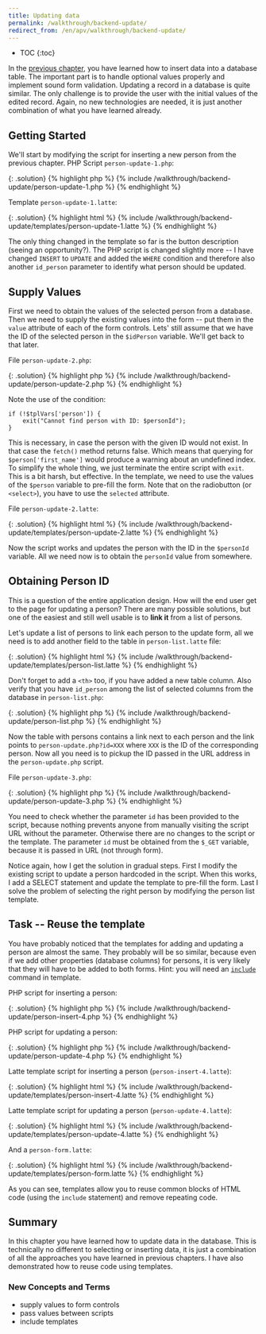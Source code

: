 ```yaml
---
title: Updating data
permalink: /walkthrough/backend-update/
redirect_from: /en/apv/walkthrough/backend-update/
---
```


* TOC
{:toc}

In the [previous chapter](/walkthrough/backend-insert/), you have learned how to insert data into
a database table. The important part is to handle optional values properly and implement sound form validation.
Updating a record in a database is quite similar. The only
challenge is to provide the user with the initial values of the edited record. Again, no new technologies are needed, it is just another combination of what you have learned already.

## Getting Started
We'll start by modifying the script for inserting a new person from the previous chapter.
PHP Script `person-update-1.php`:

{: .solution}
{% highlight php %}
{% include /walkthrough/backend-update/person-update-1.php %}
{% endhighlight %}

Template `person-update-1.latte`:

{: .solution}
{% highlight html %}
{% include /walkthrough/backend-update/templates/person-update-1.latte %}
{% endhighlight %}

The only thing changed in the template so far is the button description (seeing an opportunity?).
The PHP script is changed slightly more -- I have changed `INSERT` to `UPDATE` and added the `WHERE`
condition and therefore also another `id_person` parameter to identify what person should be updated.

## Supply Values
First we need to obtain the values of the selected person from a database. Then we
need to supply the existing values into the form -- put them in the `value` attribute of each of the form
controls. Lets' still assume that we have the ID of the selected person in the `$idPerson` variable.
We'll get back to that later.

File `person-update-2.php`:

{: .solution}
{% highlight php %}
{% include /walkthrough/backend-update/person-update-2.php %}
{% endhighlight %}

Note the use of the condition:

~~~ php?start_inline=1
if (!$tplVars['person']) {
    exit("Cannot find person with ID: $personId");
}
~~~

This is necessary, in case the person with the given ID would not exist. In that case
the `fetch()` method returns false. Which means that querying for `$person['first_name']`
would produce a warning about an undefined index. To simplify the whole thing, we just terminate
the entire script with `exit`. This is a bit harsh, but effective.
In the template, we need to use the values of the `$person` variable to pre-fill the form.
Note that on the radiobutton (or `<select>`), you have to use the `selected` attribute.

File `person-update-2.latte`:

{: .solution}
{% highlight html %}
{% include /walkthrough/backend-update/templates/person-update-2.latte %}
{% endhighlight %}

Now the script works and updates the person with the ID in the `$personId` variable. All
we need now is to obtain the `personId` value from somewhere.

## Obtaining Person ID
This is a question of the entire application design. How will the end user get to the
page for updating a person? There are many possible solutions, but one of the easiest
and still well usable is to **link it** from a list of persons.

Let's update a list of persons to link each person to the update form, all we need is to
add another field to the table in `person-list.latte` file:

{: .solution}
{% highlight html %}
{% include /walkthrough/backend-update/templates/person-list.latte %}
{% endhighlight %}

Don't forget to add a `<th>` too, if you have added a new table column. Also verify that
you have `id_person` among the list of selected columns from the database in `person-list.php`:

{: .solution}
{% highlight php %}
{% include /walkthrough/backend-update/person-list.php %}
{% endhighlight %}

Now the table with persons contains a link next to each person and the link points to
`person-update.php?id=XXX` where `XXX` is the ID of the corresponding person. Now all you need is to
pickup the ID passed in the URL address in the `person-update.php` script.

File `person-update-3.php`:

{: .solution}
{% highlight php %}
{% include /walkthrough/backend-update/person-update-3.php %}
{% endhighlight %}

You need to check whether the parameter `id` has been provided to the script, because nothing prevents anyone from
manually visiting the script URL without the parameter. Otherwise there are no changes to the script or
the template. The parameter `id` must be obtained from the `$_GET` variable, because it is passed
in URL (not through form).

Notice again, how I get the solution in gradual steps. First I modify the existing script to
update a person hardcoded in the script. When this works, I add a SELECT statement and
update the template to pre-fill the form. Last I solve the problem of selecting the right person
by modifying the person list template.

## Task -- Reuse the template
You have probably noticed that the templates for adding and updating a person are almost the same. They
probably will be so similar, because even if we add other properties (database columns) for persons,
it is very likely that they will have to be added to both forms. Hint: you will need an
[`include`](https://latte.nette.org/en/macros#toc-file-including) command in template.

PHP script for inserting a person:

{: .solution}
{% highlight php %}
{% include /walkthrough/backend-update/person-insert-4.php %}
{% endhighlight %}

PHP script for updating a person:

{: .solution}
{% highlight php %}
{% include /walkthrough/backend-update/person-update-4.php %}
{% endhighlight %}

Latte template script for inserting a person (`person-insert-4.latte`):

{: .solution}
{% highlight html %}
{% include /walkthrough/backend-update/templates/person-insert-4.latte %}
{% endhighlight %}

Latte template script for updating a person (`person-update-4.latte`):

{: .solution}
{% highlight html %}
{% include /walkthrough/backend-update/templates/person-update-4.latte %}
{% endhighlight %}

And a `person-form.latte`:

{: .solution}
{% highlight html %}
{% include /walkthrough/backend-update/templates/person-form.latte %}
{% endhighlight %}

As you can see, templates allow you to reuse common blocks of HTML code (using the `include` statement)
and remove repeating code.

## Summary
In this chapter you have learned how to update data in the database. This is technically no different to
selecting or inserting data, it is just a combination of all the approaches you have learned in
previous chapters. I have also demonstrated how to reuse code using templates.

### New Concepts and Terms
- supply values to form controls
- pass values between scripts
- include templates
